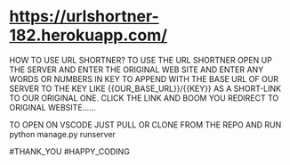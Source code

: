 # https://urlshortner-182.herokuapp.com/
HOW TO USE URL SHORTNER?
TO USE THE URL SHORTNER OPEN UP THE SERVER AND ENTER THE ORIGINAL WEB SITE AND ENTER ANY WORDS OR NUMBERS IN KEY TO APPEND WITH THE BASE URL OF OUR SERVER TO THE KEY LIKE 
{{OUR_BASE_URL}}/{{KEY}} AS A SHORT-LINK TO OUR ORIGINAL ONE.
CLICK THE LINK AND BOOM YOU REDIRECT TO ORIGINAL WEBSITE......

TO OPEN ON VSCODE JUST PULL OR CLONE FROM THE REPO AND RUN python manage.py runserver

#THANK_YOU #HAPPY_CODING

